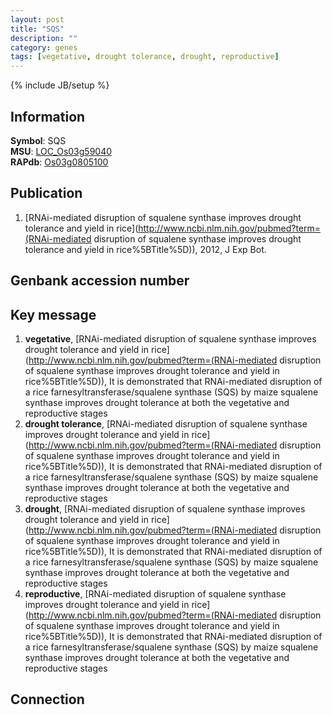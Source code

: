 ```yaml
---
layout: post
title: "SQS"
description: ""
category: genes
tags: [vegetative, drought tolerance, drought, reproductive]
---
```

{% include JB/setup %}

## Information
__Symbol__: SQS  
__MSU__: [LOC_Os03g59040](http://rice.plantbiology.msu.edu/cgi-bin/ORF_infopage.cgi?orf=LOC_Os03g59040)  
__RAPdb__: [Os03g0805100](http://rapdb.dna.affrc.go.jp/viewer/gbrowse_details/irgsp1?name=Os03g0805100)  

## Publication
1. [RNAi-mediated disruption of squalene synthase improves drought tolerance and yield in rice](http://www.ncbi.nlm.nih.gov/pubmed?term=(RNAi-mediated disruption of squalene synthase improves drought tolerance and yield in rice%5BTitle%5D)), 2012, J Exp Bot.

## Genbank accession number

## Key message
1. __vegetative__, [RNAi-mediated disruption of squalene synthase improves drought tolerance and yield in rice](http://www.ncbi.nlm.nih.gov/pubmed?term=(RNAi-mediated disruption of squalene synthase improves drought tolerance and yield in rice%5BTitle%5D)),  It is demonstrated that RNAi-mediated disruption of a rice farnesyltransferase/squalene synthase (SQS) by maize squalene synthase improves drought tolerance at both the vegetative and reproductive stages
2. __drought tolerance__, [RNAi-mediated disruption of squalene synthase improves drought tolerance and yield in rice](http://www.ncbi.nlm.nih.gov/pubmed?term=(RNAi-mediated disruption of squalene synthase improves drought tolerance and yield in rice%5BTitle%5D)),  It is demonstrated that RNAi-mediated disruption of a rice farnesyltransferase/squalene synthase (SQS) by maize squalene synthase improves drought tolerance at both the vegetative and reproductive stages
3. __drought__, [RNAi-mediated disruption of squalene synthase improves drought tolerance and yield in rice](http://www.ncbi.nlm.nih.gov/pubmed?term=(RNAi-mediated disruption of squalene synthase improves drought tolerance and yield in rice%5BTitle%5D)),  It is demonstrated that RNAi-mediated disruption of a rice farnesyltransferase/squalene synthase (SQS) by maize squalene synthase improves drought tolerance at both the vegetative and reproductive stages
4. __reproductive__, [RNAi-mediated disruption of squalene synthase improves drought tolerance and yield in rice](http://www.ncbi.nlm.nih.gov/pubmed?term=(RNAi-mediated disruption of squalene synthase improves drought tolerance and yield in rice%5BTitle%5D)),  It is demonstrated that RNAi-mediated disruption of a rice farnesyltransferase/squalene synthase (SQS) by maize squalene synthase improves drought tolerance at both the vegetative and reproductive stages

## Connection


